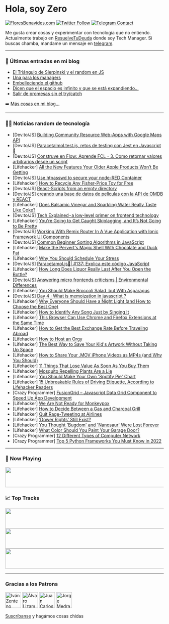 # Hola, soy Zero

[![FloresBenavides.com](https://img.shields.io/website?down_message=oops&label=MiBlog&style=for-the-badge&up_message=online&url=https%3A%2F%2Ffloresbenavides.com)](https://floresbenavides.com) [![Twitter Follow](https://img.shields.io/twitter/follow/ZeroDragon?color=%231DA1F2&label=Follow&logo=twitter&logoColor=ffffff&style=for-the-badge)](https://twitter.com/zerodragon) [![Telegram Contact](https://img.shields.io/badge/escr%C3%ADbeme-ZeroDragon-%2326A5E4?style=for-the-badge&logo=telegram)](https://t.me/zerodragon)

Me gusta crear cosas y experimentar con tecnología que no entiendo.
Actualmente trabajo en [ResuelveTuDeuda](http://github.com/resuelve) donde soy Tech Manager.
Si buscas chamba, mandame un mensaje en [telegram](https://t.me/zerodragon).

---

### 📕 Últimas entradas en mi blog
<!-- BLOG-POST-LIST:START -->
- [El Triángulo de Sierpinski y el random en JS](https://floresbenavides.com/el-triangulo-de-sierpinski-y-el-random-en-js/)
- [Una para los managers](https://floresbenavides.com/una-para-los-managers/)
- [Embelleciendo el github](https://floresbenavides.com/embelleciendo-el-github/)
- [Dicen que el espacio es infinito y que se está expandiendo…](https://floresbenavides.com/dicen-que-el-espacio-es-infinito-y-que-se-esta-expandiendo/)
- [Salir de promesas sin el try/catch](https://floresbenavides.com/salir-de-promesas-sin-el-try-catch/)
<!-- BLOG-POST-LIST:END -->

➡️ [Más cosas en mi blog...](https://floresbenavides.com)

---

### 👨‍💻 Noticias random de tecnología
<!-- TECH-POSTS:START -->
- [Dev.to/JS] [Building Community Resource Web-Apps with Google Maps API](https://dev.to/holistictechnologist/building-community-resource-web-apps-with-google-maps-api-1plj)
- [Dev.to/JS] [Paracetalmol.test.js, retos de testing con Jest en Javascript 💊](https://dev.to/duxtech/paracetalmoltestjs-retos-de-testing-con-jest-en-javascript-53dk)
- [Dev.to/JS] [Construye en Flow: Aprende FCL - 3. Como retornar valores arbitrarios desde un script](https://dev.to/onflow/construye-en-flow-aprende-fcl-3-como-retornar-valores-arbitrarios-desde-un-script-2oa6)
- [Lifehacker] [All the New Features Your Older Apple Products Won’t Be Getting](https://lifehacker.com/all-the-new-features-your-older-apple-products-won-t-be-1849040851)
- [Dev.to/JS] [Use htpasswd to secure your node-RED Container](https://dev.to/shandesai/use-htpasswd-to-secure-your-node-red-container-15cl)
- [Lifehacker] [How to Recycle Any Fisher-Price Toy for Free](https://lifehacker.com/how-to-recycle-any-fisher-price-toy-for-free-1849042114)
- [Dev.to/JS] [React-Scripts from an empty directory](https://dev.to/srele96/react-scripts-from-an-empty-directory-4ek2)
- [Dev.to/JS] [creando una base de datos de películas con la API de OMDB y REACT](https://dev.to/rtagliavia/creando-una-base-de-datos-de-peliculas-con-la-api-de-omdb-y-react-of4)
- [Lifehacker] [Does Balsamic Vinegar and Sparkling Water Really Taste Like Coke?](https://lifehacker.com/does-balsamic-vinegar-and-sparkling-water-really-taste-1849041883)
- [Dev.to/JS] [Tech Explained - a low-level primer on frontend technology](https://dev.to/allbitsequal/tech-explained-a-low-level-primer-on-frontend-technology-2fd1)
- [Lifehacker] [You&#39;re Going to Get Caught Skiplagging, and It’s Not Going to Be Pretty](https://lifehacker.com/youre-going-to-get-caught-skiplagging-and-it-s-not-goi-1849041104)
- [Dev.to/JS] [Working With Remix Router In A Vue Application with Ionic Framework UI Components](https://dev.to/aaronksaunders/working-with-remix-router-in-a-vue-application-with-ionic-framework-ui-components-1o5m)
- [Dev.to/JS] [Common Beginner Sorting Algorithms in JavaScript](https://dev.to/hannahglazier/common-beginner-sorting-algorithms-in-javascript-4mid)
- [Lifehacker] [Make the Pervert&#39;s Magic Shell With Chocolate and Duck Fat](https://lifehacker.com/make-the-perverts-magic-shell-with-chocolate-and-duck-f-1849041657)
- [Lifehacker] [Why You Should Schedule Your Stress](https://lifehacker.com/why-you-should-schedule-your-stress-1849040319)
- [Dev.to/JS] [Paracetamol.js💊| #137: Explica este código JavaScript](https://dev.to/duxtech/paracetamoljs-137-explica-este-codigo-javascript-2k01)
- [Lifehacker] [How Long Does Liquor Really Last After You Open the Bottle?](https://lifehacker.com/how-long-does-liquor-really-last-after-you-open-the-bot-1849040293)
- [Dev.to/JS] [Answering micro frontends criticisms | Environmental Differences](https://dev.to/richkurtzman/answering-micro-frontends-criticisms-environmental-differences-2ale)
- [Lifehacker] [You Should Make Broccoli Salad, but With Asparagus](https://lifehacker.com/you-should-make-broccoli-salad-but-with-asparagus-1849036832)
- [Dev.to/JS] [Day 4 : What is memoization in javascript ?](https://dev.to/leo1612d/day-4-what-is-memoization-in-javascript--2ie3)
- [Lifehacker] [Why Everyone Should Have a Night Light &lpar;and How to Choose the Best One&rpar;](https://lifehacker.com/why-everyone-should-have-a-night-light-and-how-to-choo-1849039622)
- [Lifehacker] [How to Identify Any Song Just by Singing It](https://lifehacker.com/how-to-identify-any-song-just-by-singing-it-1849039953)
- [Lifehacker] [This Browser Can Use Chrome and Firefox Extensions at the Same Time](https://lifehacker.com/this-browser-can-use-chrome-and-firefox-extensions-at-t-1849038809)
- [Lifehacker] [How to Get the Best Exchange Rate Before Traveling Abroad](https://lifehacker.com/how-to-get-the-best-exchange-rate-before-traveling-abro-1849035823)
- [Lifehacker] [How to Host an Orgy](https://lifehacker.com/how-to-host-an-orgy-1849029735)
- [Lifehacker] [The Best Way to Save Your Kid&#39;s Artwork Without Taking Up Space](https://lifehacker.com/the-best-way-to-save-your-kids-artwork-without-taking-u-1849036306)
- [Lifehacker] [How to Share Your .MOV iPhone Videos as MP4s &lpar;and Why You Should&rpar;](https://lifehacker.com/how-to-share-your-mov-iphone-videos-as-mp4s-and-why-y-1849038670)
- [Lifehacker] [11 Things That Lose Value As Soon As You Buy Them](https://lifehacker.com/11-things-that-lose-value-as-soon-as-you-buy-them-1849036728)
- [Lifehacker] [Mosquito Repelling Plants Are a Lie](https://lifehacker.com/mosquito-repelling-plants-are-a-lie-1849036607)
- [Lifehacker] [You Should Make Your Own &#39;Spotify Pie&#39; Chart](https://lifehacker.com/you-should-make-your-own-spotify-pie-chart-1849035508)
- [Lifehacker] [15 Unbreakable Rules of Driving Etiquette, According to Lifehacker Readers](https://lifehacker.com/15-unbreakable-rules-of-driving-etiquette-according-to-1849036345)
- [Crazy Programmer] [FusionGrid – Javascript Data Grid Component to Speed Up App Development](https://www.thecrazyprogrammer.com/2022/06/fusiongrid.html)
- [Lifehacker] [We Are Not Ready for Monkeypox](https://lifehacker.com/we-are-not-ready-for-monkeypox-1849035126)
- [Lifehacker] [How to Decide Between a Gas and Charcoal Grill](https://lifehacker.com/how-to-decide-between-a-gas-and-charcoal-grill-1849031298)
- [Lifehacker] [Quit Rage-Tweeting at Airlines](https://lifehacker.com/quit-rage-tweeting-at-airlines-1849035151)
- [Lifehacker] [‘Dower Rights’ Still Exist?](https://lifehacker.com/dower-rights-still-exist-1849034668)
- [Lifehacker] [You Thought &#39;Bugdom&#39; and &#39;Nanosaur&#39; Were Lost Forever](https://lifehacker.com/you-thought-bugdom-and-nanosaur-were-lost-forever-1849034468)
- [Lifehacker] [What Color Should You Paint Your Garage Door?](https://lifehacker.com/what-color-should-you-paint-your-garage-door-1849034637)
- [Crazy Programmer] [12 Different Types of Computer Network](https://www.thecrazyprogrammer.com/2022/06/types-of-computer-network.html)
- [Crazy Programmer] [Top 5 Python Frameworks You Must Know in 2022](https://www.thecrazyprogrammer.com/2022/06/top-5-python-frameworks-you-must-know-in-2022.html)<!-- TECH-POSTS:END -->

---

### 🎵 Now Playing
<a href="https://spotify-now-playing-dun.vercel.app/now-playing?open"><img src="https://spotify-now-playing-dun.vercel.app/now-playing" width="540" height="64"></a>

### 📈 Top Tracks
<a href="https://spotify-now-playing-dun.vercel.app/top-tracks?i=1&open"><img src="https://spotify-now-playing-dun.vercel.app/top-tracks?i=1" width="540" height="64"></a>
<a href="https://spotify-now-playing-dun.vercel.app/top-tracks?i=2&open"><img src="https://spotify-now-playing-dun.vercel.app/top-tracks?i=2" width="540" height="64"></a>
<a href="https://spotify-now-playing-dun.vercel.app/top-tracks?i=3&open"><img src="https://spotify-now-playing-dun.vercel.app/top-tracks?i=3" width="540" height="64"></a>

---

### Gracias a los Patrons
[<img src="https://avatars.githubusercontent.com/u/243380?v=4" alt="Iván Zenteno" width="50px">](https://github.com/k001) [<img src="https://avatars.githubusercontent.com/u/19955639?v=4" alt="Álvaro Lizama" width="50px">](https://github.com/alvarolizama) [<img src="https://avatars.githubusercontent.com/u/2718753?v=4" alt="Juan Carlos Ruiz" width="50px">](https://github.com/JuanCrg90) [<img src="https://avatars.githubusercontent.com/u/37025?v=4" alt="Jorge Medrano" width="50px">](https://github.com/h1pp1e) 

[Suscríbanse](https://www.patreon.com/zerodragon) y hagámos cosas chidas
